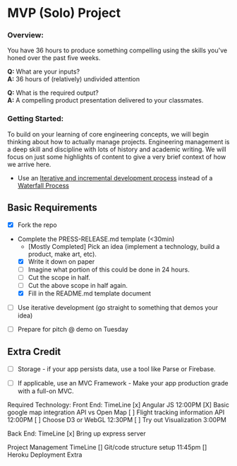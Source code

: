 
# MVP (Solo) Project

### Overview:

You have 36 hours to produce something compelling using the skills you've honed over the past five weeks. 

__Q:__ What are your inputs?
<br>
__A:__ 36 hours of (relatively) undivided attention

__Q:__ What is the required output?
<br>
__A:__ A compelling product presentation delivered to your classmates.


### Getting Started:

To build on your learning of core engineering concepts, we will begin thinking about how to actually manage projects. Engineering management is a deep skill and discipline with lots of history and academic writing. We will focus on just some highlights of content to give a very brief context of how we arrive here.

* Use an [Iterative and incremental development process](http://en.wikipedia.org/wiki/Iterative_and_incremental_development) instead of a [Waterfall Process](http://en.wikipedia.org/wiki/Waterfall_model)

<!--
*  [Agile](http://en.wikipedia.org/wiki/Agile_software_development) - is a modern eveolution of Iterative and Incremental Development (IID) that further formalizes the IID philosophy with a set of principles and best practices. It also applies Lean Manufacturing process like [Kanban](http://en.wikipedia.org/wiki/Kanban).-->

<!--* [Lean Product Process](http://theleanstartup.com/principles) - Takes the essence of Agile Development methodology and applies it more broadly to the development of product and buiness models that support he requirements of the project.
-->


## Basic Requirements
- [X] Fork the repo
- Complete the PRESS-RELEASE.md template (<30min)
  - [Mostly Completed] Pick an idea (implement a technology, build a product, make art, etc).
  - [X] Write it down on paper
  - [ ] Imagine what portion of this could be done in 24 hours.
  - [ ] Cut the scope in half.
  - [ ] Cut the above scope in half again.
  - [X] Fill in the README.md template document
- [ ] Use iterative development (go straight to something that demos your idea)
- [ ] Prepare for pitch @ demo on Tuesday


## Extra Credit

- [ ] Storage - if your app persists data, use a tool like Parse or Firebase. 
- [ ] If applicable, use an MVC Framework - Make your app production grade with a full-on MVC. 




Required Technology:
Front End: 								TimeLine
[x] Angular JS  						 12:00PM
[X] Basic google map integration API vs Open Map
[ ] Flight tracking information API      12:00PM
[ ] Choose D3 or WebGL				     12:30PM
[ ] Try out Visualization 				  3:00PM

Back End: 								TimeLine
[x] Bring up express server 			  

Project Management                      TimeLine
[] Git/code structure setup 			 11:45pm
[] Heroku Deployment                     Extra